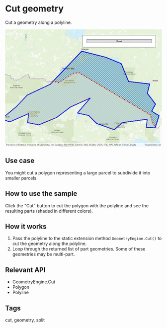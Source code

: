 # Cut geometry

Cut a geometry along a polyline.

![Image of cut geometry](CutGeometry.jpg)

## Use case

You might cut a polygon representing a large parcel to subdivide it into smaller parcels.

## How to use the sample

Click the "Cut" button to cut the polygon with the polyline and see the resulting parts (shaded in different colors).

## How it works

1. Pass the polyline to the static extension method `GeometryEngine.Cut()` to cut the geometry along the polyline.
2. Loop through the returned list of part geometries. Some of these geometries may be multi-part.

## Relevant API

* GeometryEngine.Cut
* Polygon
* Polyline

## Tags

cut, geometry, split
